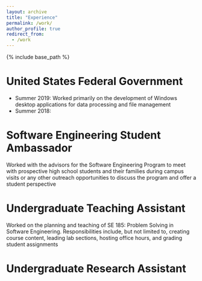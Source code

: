 ```yaml
---
layout: archive
title: "Experience"
permalink: /work/
author_profile: true
redirect_from:
  - /work
---
```


{% include base_path %}

United States Federal Government
======
* Summer 2019: Worked primarily on the development of Windows desktop applications for data processing and file management
* Summer 2018: 

Software Engineering Student Ambassador
======
Worked with the advisors for the Software Engineering Program to meet with prospective high school students and their families during campus visits or any other outreach opportunities to discuss the program and offer a student perspective

Undergraduate Teaching Assistant
======
Worked on the planning and teaching of SE 185: Problem Solving in Software Engineering. Responsibilities include, but not limited to, creating course content, leading lab sections, hosting office hours, and grading student assignments

Undergraduate Research Assistant
=====

